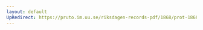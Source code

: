 ```yaml
---
layout: default
UpRedirect: https://pruto.im.uu.se/riksdagen-records-pdf/1868/prot-1868--fk--127/prot-1868--fk--127_000.pdf
---
```

